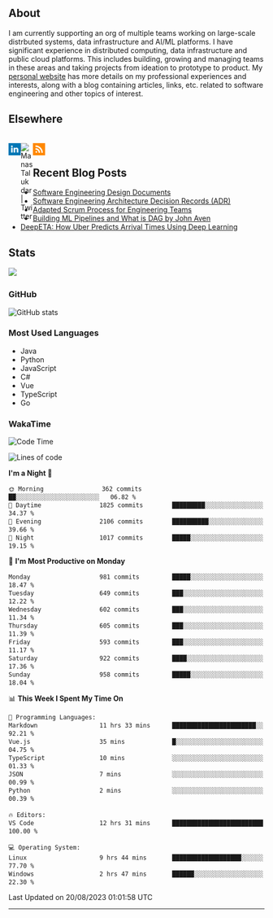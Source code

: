 ## About

I am currently supporting an org of multiple teams working on large-scale distrbuted systems, data infrastructure and AI/ML platforms. I have significant experience in distributed computing, data infrastructure and public cloud platforms. This includes building, growing and managing teams in these areas and taking projects from ideation to prototype to product. My [personal website](https://manastalukdar.github.io/) has more details on my professional experiences and interests, along with a blog containing articles, links, etc. related to software engineering and other topics of interest.

## Elsewhere

</br>

<a href="https://www.linkedin.com/in/manastalukdar" target="_blank">
  <img align="left" alt="Manas Talukdar | Linkedin" width="24px" src="https://raw.githubusercontent.com/edent/SuperTinyIcons/master/images/svg/linkedin.svg" />
</a>
<a href="https://www.twitter.com/manastalukdar" target="_blank">
  <img align="left" alt="Manas Talukdar | Twitter" width="24px" src="https://github.com/TheDudeThatCode/TheDudeThatCode/blob/master/Assets/Twitter.svg" />
</a>
<a href="https://manastalukdar.github.io/" target="_blank">
  <img align="left" alt="Manas Talukdar | Website" width="24px" src="https://github.com/edent/SuperTinyIcons/blob/master/images/svg/rss.svg" />
</a>

</br>

## Recent Blog Posts

<!-- BLOG:START -->
- [Software Engineering Design Documents](https://manastalukdar.github.io/blog/2023/03/18/software-engineering-design-documents/)
- [Software Engineering Architecture Decision Records &lpar;ADR&rpar;](https://manastalukdar.github.io/blog/2023/03/18/software-engineering-architecture-decision-records/)
- [Adapted Scrum Process for Engineering Teams](https://manastalukdar.github.io/blog/2022/08/18/adapted-scrum-process-engineering-teams/)
- [Building ML Pipelines and What is DAG by John Aven](https://manastalukdar.github.io/blog/2022/03/21/building-ml-pipelines-dag/)
- [DeepETA: How Uber Predicts Arrival Times Using Deep Learning](https://manastalukdar.github.io/blog/2022/03/21/deepeta-uber-predicts-arrival-times-deep-learning/)
<!-- BLOG:END -->

## Stats

![](https://komarev.com/ghpvc/?username=manastalukdar)

### GitHub

![GitHub stats](https://github-readme-stats.vercel.app/api?username=manastalukdar&show_icons=true&hide_border=true&hide_rank=true&hide_title=true&icon_color=79ff97&text_color=cecac3&bg_color=4d4b4b)

### Most Used Languages

- Java
- Python
- JavaScript
- C#
- Vue
- TypeScript
- Go

<!--
![Top Langs](https://github-readme-stats.vercel.app/api/top-langs/?username=manastalukdar&layout=compact&hide_border=true&hide_title=true&icon_color=79ff97&text_color=cecac3&bg_color=4d4b4b)
-->

### WakaTime

<!--START_SECTION:waka-->
![Code Time](http://img.shields.io/badge/Code%20Time-3%2C836%20hrs%2059%20mins-blue)

![Lines of code](https://img.shields.io/badge/From%20Hello%20World%20I%27ve%20Written-1.6%20million%20lines%20of%20code-blue)

**I'm a Night 🦉** 

```text
🌞 Morning                362 commits         ██░░░░░░░░░░░░░░░░░░░░░░░   06.82 % 
🌆 Daytime                1825 commits        █████████░░░░░░░░░░░░░░░░   34.37 % 
🌃 Evening                2106 commits        ██████████░░░░░░░░░░░░░░░   39.66 % 
🌙 Night                  1017 commits        █████░░░░░░░░░░░░░░░░░░░░   19.15 % 
```
📅 **I'm Most Productive on Monday** 

```text
Monday                   981 commits         █████░░░░░░░░░░░░░░░░░░░░   18.47 % 
Tuesday                  649 commits         ███░░░░░░░░░░░░░░░░░░░░░░   12.22 % 
Wednesday                602 commits         ███░░░░░░░░░░░░░░░░░░░░░░   11.34 % 
Thursday                 605 commits         ███░░░░░░░░░░░░░░░░░░░░░░   11.39 % 
Friday                   593 commits         ███░░░░░░░░░░░░░░░░░░░░░░   11.17 % 
Saturday                 922 commits         ████░░░░░░░░░░░░░░░░░░░░░   17.36 % 
Sunday                   958 commits         █████░░░░░░░░░░░░░░░░░░░░   18.04 % 
```


📊 **This Week I Spent My Time On** 

```text
💬 Programming Languages: 
Markdown                 11 hrs 33 mins      ███████████████████████░░   92.21 % 
Vue.js                   35 mins             █░░░░░░░░░░░░░░░░░░░░░░░░   04.75 % 
TypeScript               10 mins             ░░░░░░░░░░░░░░░░░░░░░░░░░   01.33 % 
JSON                     7 mins              ░░░░░░░░░░░░░░░░░░░░░░░░░   00.99 % 
Python                   2 mins              ░░░░░░░░░░░░░░░░░░░░░░░░░   00.39 % 

🔥 Editors: 
VS Code                  12 hrs 31 mins      █████████████████████████   100.00 % 

💻 Operating System: 
Linux                    9 hrs 44 mins       ███████████████████░░░░░░   77.70 % 
Windows                  2 hrs 47 mins       ██████░░░░░░░░░░░░░░░░░░░   22.30 % 
```


 Last Updated on 20/08/2023 01:01:58 UTC
<!--END_SECTION:waka-->

---

<!--

**manastalukdar/manastalukdar** is a ✨ _special_ ✨ repository because its `README.md` (this file) appears on your GitHub profile.

Here are some ideas to get you started:

- 🔭 I’m currently working on ...
- 🌱 I’m currently learning ...
- 👯 I’m looking to collaborate on ...
- 🤔 I’m looking for help with ...
- 💬 Ask me about ...
- 📫 How to reach me: ...
- 😄 Pronouns: ...
- ⚡ Fun fact: ...
-->
